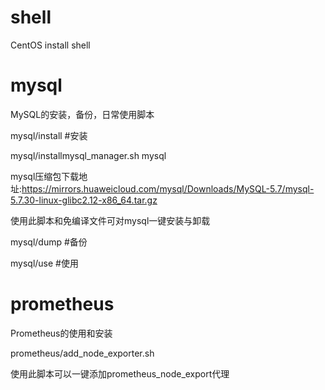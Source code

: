 # shell
 CentOS install shell
# mysql
MySQL的安装，备份，日常使用脚本

mysql/install  #安装

mysql/installmysql_manager.sh mysql  

mysql压缩包下载地址:https://mirrors.huaweicloud.com/mysql/Downloads/MySQL-5.7/mysql-5.7.30-linux-glibc2.12-x86_64.tar.gz 

使用此脚本和免编译文件可对mysql一键安装与卸载

mysql/dump     #备份

mysql/use      #使用

# prometheus
Prometheus的使用和安装

prometheus/add_node_exporter.sh

使用此脚本可以一键添加prometheus_node_export代理
